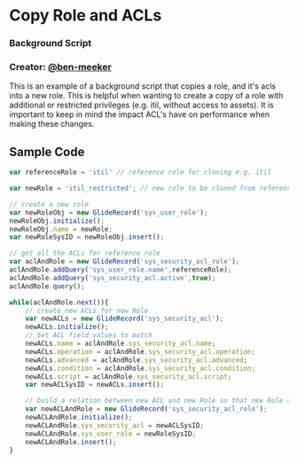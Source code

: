 # Copy Role and ACLs

### Background Script

### Creator: [@ben-meeker](https://github.com/ben-meeker)

This is an example of a background script that copies a role, and it's acls into a new role. This is helpful when wanting to create a copy of a role with additional or restricted privileges (e.g. itil, without access to assets). It is important to keep in mind the impact ACL's have on performance when making these changes.
  
## Sample Code
```javascript
var referenceRole = 'itil' // reference role for cloning e.g. itil

var newRole = 'itil_restricted'; // new role to be cloned from reference role

// create a new role
var newRoleObj = new GlideRecord('sys_user_role'); 
newRoleObj.initialize();
newRoleObj.name = newRole;
var newRoleSysID = newRoleObj.insert();

// get all the ACLs for reference role
var aclAndRole = new GlideRecord('sys_security_acl_role'); 
aclAndRole.addQuery('sys_user_role.name',referenceRole);
aclAndRole.addQuery('sys_security_acl.active',true);
aclAndRole.query();

while(aclAndRole.next()){
    // create new ACLs for new Role
    var newACLs = new GlideRecord('sys_security_acl');   
    newACLs.initialize();
    // Set ACL field values to match
    newACLs.name = aclAndRole.sys_security_acl.name;
    newACLs.operation = aclAndRole.sys_security_acl.operation;
    newACLs.advanced = aclAndRole.sys_security_acl.advanced;
    newACLs.condition = aclAndRole.sys_security_acl.condition;
    newACLs.script = aclAndRole.sys_security_acl.script;
    var newACLSysID = newACLs.insert();

    // build a relation between new ACL and new Role so that new Role appears in related section for ACL
    var newACLAndRole = new GlideRecord('sys_security_acl_role');   
    newACLAndRole.initialize(); 
    newACLAndRole.sys_security_acl = newACLSysID;
    newACLAndRole.sys_user_role = newRoleSysID;
    newACLAndRole.insert();
}
```         